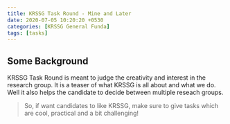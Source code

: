 ```yaml
---
title: KRSSG Task Round - Mine and Later
date: 2020-07-05 10:20:20 +0530
categories: [KRSSG General Funda]
tags: [tasks] 
---
```


## Some Background

KRSSG Task Round is meant to judge the creativity and interest in the research group. It is a teaser of what KRSSG is all about and what we do. Well it also helps the candidate to decide between multiple reseach groups.

> So, if want candidates to like KRSSG, make sure to give tasks which are cool, practical and a bit challenging!
